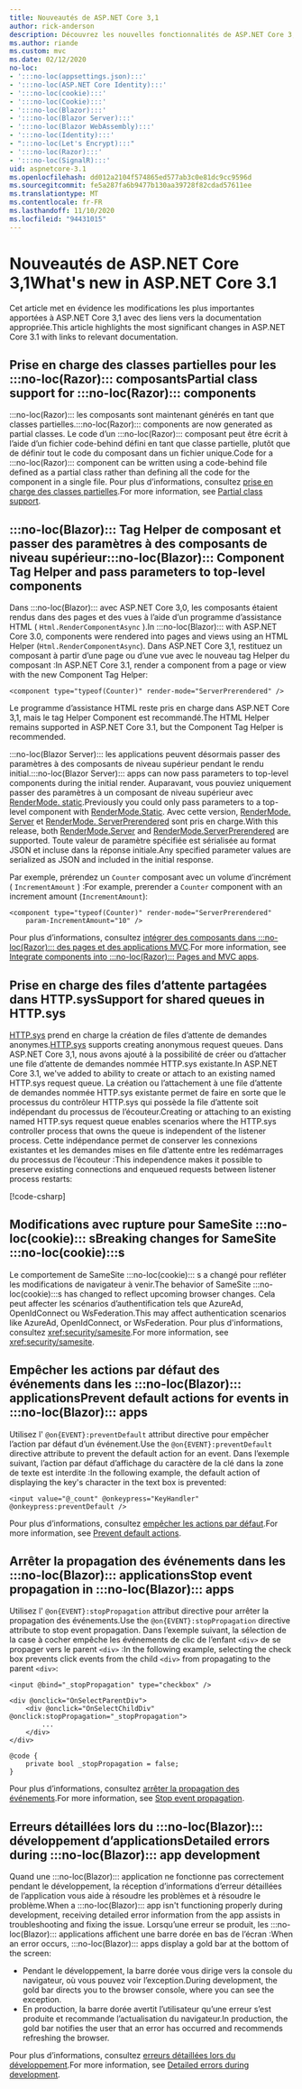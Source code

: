 ```yaml
---
title: Nouveautés de ASP.NET Core 3,1
author: rick-anderson
description: Découvrez les nouvelles fonctionnalités de ASP.NET Core 3,1.
ms.author: riande
ms.custom: mvc
ms.date: 02/12/2020
no-loc:
- ':::no-loc(appsettings.json):::'
- ':::no-loc(ASP.NET Core Identity):::'
- ':::no-loc(cookie):::'
- ':::no-loc(Cookie):::'
- ':::no-loc(Blazor):::'
- ':::no-loc(Blazor Server):::'
- ':::no-loc(Blazor WebAssembly):::'
- ':::no-loc(Identity):::'
- ":::no-loc(Let's Encrypt):::"
- ':::no-loc(Razor):::'
- ':::no-loc(SignalR):::'
uid: aspnetcore-3.1
ms.openlocfilehash: dd012a2104f574865ed577ab3c0e81dc9cc9596d
ms.sourcegitcommit: fe5a287fa6b9477b130aa39728f82cdad57611ee
ms.translationtype: MT
ms.contentlocale: fr-FR
ms.lasthandoff: 11/10/2020
ms.locfileid: "94431015"
---
```

# <a name="whats-new-in-aspnet-core-31"></a><span data-ttu-id="8e1f2-103">Nouveautés de ASP.NET Core 3,1</span><span class="sxs-lookup"><span data-stu-id="8e1f2-103">What's new in ASP.NET Core 3.1</span></span>

<span data-ttu-id="8e1f2-104">Cet article met en évidence les modifications les plus importantes apportées à ASP.NET Core 3,1 avec des liens vers la documentation appropriée.</span><span class="sxs-lookup"><span data-stu-id="8e1f2-104">This article highlights the most significant changes in ASP.NET Core 3.1 with links to relevant documentation.</span></span>

## <a name="partial-class-support-for-no-locrazor-components"></a><span data-ttu-id="8e1f2-105">Prise en charge des classes partielles pour les :::no-loc(Razor)::: composants</span><span class="sxs-lookup"><span data-stu-id="8e1f2-105">Partial class support for :::no-loc(Razor)::: components</span></span>

<span data-ttu-id="8e1f2-106">:::no-loc(Razor)::: les composants sont maintenant générés en tant que classes partielles.</span><span class="sxs-lookup"><span data-stu-id="8e1f2-106">:::no-loc(Razor)::: components are now generated as partial classes.</span></span> <span data-ttu-id="8e1f2-107">Le code d’un :::no-loc(Razor)::: composant peut être écrit à l’aide d’un fichier code-behind défini en tant que classe partielle, plutôt que de définir tout le code du composant dans un fichier unique.</span><span class="sxs-lookup"><span data-stu-id="8e1f2-107">Code for a :::no-loc(Razor)::: component can be written using a code-behind file defined as a partial class rather than defining all the code for the component in a single file.</span></span> <span data-ttu-id="8e1f2-108">Pour plus d’informations, consultez [prise en charge des classes partielles](xref:blazor/components/index#partial-class-support).</span><span class="sxs-lookup"><span data-stu-id="8e1f2-108">For more information, see [Partial class support](xref:blazor/components/index#partial-class-support).</span></span>

## <a name="no-locblazor-component-tag-helper-and-pass-parameters-to-top-level-components"></a><span data-ttu-id="8e1f2-109">:::no-loc(Blazor)::: Tag Helper de composant et passer des paramètres à des composants de niveau supérieur</span><span class="sxs-lookup"><span data-stu-id="8e1f2-109">:::no-loc(Blazor)::: Component Tag Helper and pass parameters to top-level components</span></span>

<span data-ttu-id="8e1f2-110">Dans :::no-loc(Blazor)::: avec ASP.NET Core 3,0, les composants étaient rendus dans des pages et des vues à l’aide d’un programme d’assistance HTML ( `Html.RenderComponentAsync` ).</span><span class="sxs-lookup"><span data-stu-id="8e1f2-110">In :::no-loc(Blazor)::: with ASP.NET Core 3.0, components were rendered into pages and views using an HTML Helper (`Html.RenderComponentAsync`).</span></span> <span data-ttu-id="8e1f2-111">Dans ASP.NET Core 3,1, restituez un composant à partir d’une page ou d’une vue avec le nouveau tag Helper du composant :</span><span class="sxs-lookup"><span data-stu-id="8e1f2-111">In ASP.NET Core 3.1, render a component from a page or view with the new Component Tag Helper:</span></span>

```cshtml
<component type="typeof(Counter)" render-mode="ServerPrerendered" />
```

<span data-ttu-id="8e1f2-112">Le programme d’assistance HTML reste pris en charge dans ASP.NET Core 3,1, mais le tag Helper Component est recommandé.</span><span class="sxs-lookup"><span data-stu-id="8e1f2-112">The HTML Helper remains supported in ASP.NET Core 3.1, but the Component Tag Helper is recommended.</span></span>

<span data-ttu-id="8e1f2-113">:::no-loc(Blazor Server)::: les applications peuvent désormais passer des paramètres à des composants de niveau supérieur pendant le rendu initial.</span><span class="sxs-lookup"><span data-stu-id="8e1f2-113">:::no-loc(Blazor Server)::: apps can now pass parameters to top-level components during the initial render.</span></span> <span data-ttu-id="8e1f2-114">Auparavant, vous pouviez uniquement passer des paramètres à un composant de niveau supérieur avec [RenderMode. static](xref:Microsoft.AspNetCore.Mvc.Rendering.RenderMode.Static).</span><span class="sxs-lookup"><span data-stu-id="8e1f2-114">Previously you could only pass parameters to a top-level component with [RenderMode.Static](xref:Microsoft.AspNetCore.Mvc.Rendering.RenderMode.Static).</span></span> <span data-ttu-id="8e1f2-115">Avec cette version, [RenderMode. Server](xref:Microsoft.AspNetCore.Mvc.Rendering.RenderMode.Server) et [RenderMode. ServerPrerendered](xref:Microsoft.AspNetCore.Mvc.Rendering.RenderMode.ServerPrerendered) sont pris en charge.</span><span class="sxs-lookup"><span data-stu-id="8e1f2-115">With this release, both [RenderMode.Server](xref:Microsoft.AspNetCore.Mvc.Rendering.RenderMode.Server) and [RenderMode.ServerPrerendered](xref:Microsoft.AspNetCore.Mvc.Rendering.RenderMode.ServerPrerendered) are supported.</span></span> <span data-ttu-id="8e1f2-116">Toute valeur de paramètre spécifiée est sérialisée au format JSON et incluse dans la réponse initiale.</span><span class="sxs-lookup"><span data-stu-id="8e1f2-116">Any specified parameter values are serialized as JSON and included in the initial response.</span></span>

<span data-ttu-id="8e1f2-117">Par exemple, prérendez un `Counter` composant avec un volume d’incrément ( `IncrementAmount` ) :</span><span class="sxs-lookup"><span data-stu-id="8e1f2-117">For example, prerender a `Counter` component with an increment amount (`IncrementAmount`):</span></span>

```cshtml
<component type="typeof(Counter)" render-mode="ServerPrerendered" 
    param-IncrementAmount="10" />
```

<span data-ttu-id="8e1f2-118">Pour plus d’informations, consultez [intégrer des composants dans :::no-loc(Razor)::: des pages et des applications MVC](xref:blazor/components/prerendering-and-integration).</span><span class="sxs-lookup"><span data-stu-id="8e1f2-118">For more information, see [Integrate components into :::no-loc(Razor)::: Pages and MVC apps](xref:blazor/components/prerendering-and-integration).</span></span>

## <a name="support-for-shared-queues-in-httpsys"></a><span data-ttu-id="8e1f2-119">Prise en charge des files d’attente partagées dans HTTP.sys</span><span class="sxs-lookup"><span data-stu-id="8e1f2-119">Support for shared queues in HTTP.sys</span></span>

<span data-ttu-id="8e1f2-120">[HTTP.sys](xref:fundamentals/servers/httpsys) prend en charge la création de files d’attente de demandes anonymes.</span><span class="sxs-lookup"><span data-stu-id="8e1f2-120">[HTTP.sys](xref:fundamentals/servers/httpsys) supports creating anonymous request queues.</span></span> <span data-ttu-id="8e1f2-121">Dans ASP.NET Core 3,1, nous avons ajouté à la possibilité de créer ou d’attacher une file d’attente de demandes nommée HTTP.sys existante.</span><span class="sxs-lookup"><span data-stu-id="8e1f2-121">In ASP.NET Core 3.1, we've added to ability to create or attach to an existing named HTTP.sys request queue.</span></span> <span data-ttu-id="8e1f2-122">La création ou l’attachement à une file d’attente de demandes nommée HTTP.sys existante permet de faire en sorte que le processus du contrôleur HTTP.sys qui possède la file d’attente soit indépendant du processus de l’écouteur.</span><span class="sxs-lookup"><span data-stu-id="8e1f2-122">Creating or attaching to an existing named HTTP.sys request queue enables scenarios where the HTTP.sys controller process that owns the queue is independent of the listener process.</span></span> <span data-ttu-id="8e1f2-123">Cette indépendance permet de conserver les connexions existantes et les demandes mises en file d’attente entre les redémarrages du processus de l’écouteur :</span><span class="sxs-lookup"><span data-stu-id="8e1f2-123">This independence makes it possible to preserve existing connections and enqueued requests between listener process restarts:</span></span>

[!code-csharp[](sample/Program.cs?name=snippet)]

## <a name="breaking-changes-for-samesite-no-loccookies"></a><span data-ttu-id="8e1f2-124">Modifications avec rupture pour SameSite :::no-loc(cookie)::: s</span><span class="sxs-lookup"><span data-stu-id="8e1f2-124">Breaking changes for SameSite :::no-loc(cookie):::s</span></span>

<span data-ttu-id="8e1f2-125">Le comportement de SameSite :::no-loc(cookie)::: s a changé pour refléter les modifications de navigateur à venir.</span><span class="sxs-lookup"><span data-stu-id="8e1f2-125">The behavior of SameSite :::no-loc(cookie):::s has changed to reflect upcoming browser changes.</span></span> <span data-ttu-id="8e1f2-126">Cela peut affecter les scénarios d’authentification tels que AzureAd, OpenIdConnect ou WsFederation.</span><span class="sxs-lookup"><span data-stu-id="8e1f2-126">This may affect authentication scenarios like AzureAd, OpenIdConnect, or WsFederation.</span></span> <span data-ttu-id="8e1f2-127">Pour plus d'informations, consultez <xref:security/samesite>.</span><span class="sxs-lookup"><span data-stu-id="8e1f2-127">For more information, see <xref:security/samesite>.</span></span>

## <a name="prevent-default-actions-for-events-in-no-locblazor-apps"></a><span data-ttu-id="8e1f2-128">Empêcher les actions par défaut des événements dans les :::no-loc(Blazor)::: applications</span><span class="sxs-lookup"><span data-stu-id="8e1f2-128">Prevent default actions for events in :::no-loc(Blazor)::: apps</span></span>

<span data-ttu-id="8e1f2-129">Utilisez l' `@on{EVENT}:preventDefault` attribut directive pour empêcher l’action par défaut d’un événement.</span><span class="sxs-lookup"><span data-stu-id="8e1f2-129">Use the `@on{EVENT}:preventDefault` directive attribute to prevent the default action for an event.</span></span> <span data-ttu-id="8e1f2-130">Dans l’exemple suivant, l’action par défaut d’affichage du caractère de la clé dans la zone de texte est interdite :</span><span class="sxs-lookup"><span data-stu-id="8e1f2-130">In the following example, the default action of displaying the key's character in the text box is prevented:</span></span>

```razor
<input value="@_count" @onkeypress="KeyHandler" @onkeypress:preventDefault />
```

<span data-ttu-id="8e1f2-131">Pour plus d’informations, consultez [empêcher les actions par défaut](xref:blazor/components/event-handling#prevent-default-actions).</span><span class="sxs-lookup"><span data-stu-id="8e1f2-131">For more information, see [Prevent default actions](xref:blazor/components/event-handling#prevent-default-actions).</span></span>

## <a name="stop-event-propagation-in-no-locblazor-apps"></a><span data-ttu-id="8e1f2-132">Arrêter la propagation des événements dans les :::no-loc(Blazor)::: applications</span><span class="sxs-lookup"><span data-stu-id="8e1f2-132">Stop event propagation in :::no-loc(Blazor)::: apps</span></span>

<span data-ttu-id="8e1f2-133">Utilisez l' `@on{EVENT}:stopPropagation` attribut directive pour arrêter la propagation des événements.</span><span class="sxs-lookup"><span data-stu-id="8e1f2-133">Use the `@on{EVENT}:stopPropagation` directive attribute to stop event propagation.</span></span> <span data-ttu-id="8e1f2-134">Dans l’exemple suivant, la sélection de la case à cocher empêche les événements de clic de l’enfant `<div>` de se propager vers le parent `<div>` :</span><span class="sxs-lookup"><span data-stu-id="8e1f2-134">In the following example, selecting the check box prevents click events from the child `<div>` from propagating to the parent `<div>`:</span></span>

```razor
<input @bind="_stopPropagation" type="checkbox" />

<div @onclick="OnSelectParentDiv">
    <div @onclick="OnSelectChildDiv" @onclick:stopPropagation="_stopPropagation">
        ...
    </div>
</div>

@code {
    private bool _stopPropagation = false;
}
```

<span data-ttu-id="8e1f2-135">Pour plus d’informations, consultez [arrêter la propagation des événements](xref:blazor/components/event-handling#stop-event-propagation).</span><span class="sxs-lookup"><span data-stu-id="8e1f2-135">For more information, see [Stop event propagation](xref:blazor/components/event-handling#stop-event-propagation).</span></span>

## <a name="detailed-errors-during-no-locblazor-app-development"></a><span data-ttu-id="8e1f2-136">Erreurs détaillées lors du :::no-loc(Blazor)::: développement d’applications</span><span class="sxs-lookup"><span data-stu-id="8e1f2-136">Detailed errors during :::no-loc(Blazor)::: app development</span></span>

<span data-ttu-id="8e1f2-137">Quand une :::no-loc(Blazor)::: application ne fonctionne pas correctement pendant le développement, la réception d’informations d’erreur détaillées de l’application vous aide à résoudre les problèmes et à résoudre le problème.</span><span class="sxs-lookup"><span data-stu-id="8e1f2-137">When a :::no-loc(Blazor)::: app isn't functioning properly during development, receiving detailed error information from the app assists in troubleshooting and fixing the issue.</span></span> <span data-ttu-id="8e1f2-138">Lorsqu’une erreur se produit, les :::no-loc(Blazor)::: applications affichent une barre dorée en bas de l’écran :</span><span class="sxs-lookup"><span data-stu-id="8e1f2-138">When an error occurs, :::no-loc(Blazor)::: apps display a gold bar at the bottom of the screen:</span></span>

* <span data-ttu-id="8e1f2-139">Pendant le développement, la barre dorée vous dirige vers la console du navigateur, où vous pouvez voir l’exception.</span><span class="sxs-lookup"><span data-stu-id="8e1f2-139">During development, the gold bar directs you to the browser console, where you can see the exception.</span></span>
* <span data-ttu-id="8e1f2-140">En production, la barre dorée avertit l’utilisateur qu’une erreur s’est produite et recommande l’actualisation du navigateur.</span><span class="sxs-lookup"><span data-stu-id="8e1f2-140">In production, the gold bar notifies the user that an error has occurred and recommends refreshing the browser.</span></span>

<span data-ttu-id="8e1f2-141">Pour plus d’informations, consultez [erreurs détaillées lors du développement](xref:blazor/fundamentals/handle-errors#detailed-errors-during-development).</span><span class="sxs-lookup"><span data-stu-id="8e1f2-141">For more information, see [Detailed errors during development](xref:blazor/fundamentals/handle-errors#detailed-errors-during-development).</span></span>
